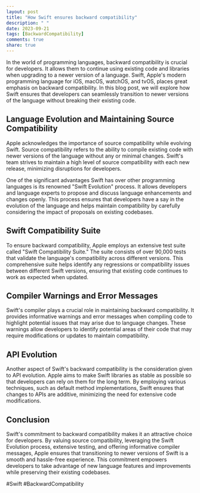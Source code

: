 ```yaml
---
layout: post
title: "How Swift ensures backward compatibility"
description: " "
date: 2023-09-21
tags: [BackwardCompatibility]
comments: true
share: true
---
```


In the world of programming languages, backward compatibility is crucial for developers. It allows them to continue using existing code and libraries when upgrading to a newer version of a language. Swift, Apple's modern programming language for iOS, macOS, watchOS, and tvOS, places great emphasis on backward compatibility. In this blog post, we will explore how Swift ensures that developers can seamlessly transition to newer versions of the language without breaking their existing code.

## Language Evolution and Maintaining Source Compatibility

Apple acknowledges the importance of source compatibility while evolving Swift. Source compatibility refers to the ability to compile existing code with newer versions of the language without any or minimal changes. Swift's team strives to maintain a high level of source compatibility with each new release, minimizing disruptions for developers.

One of the significant advantages Swift has over other programming languages is its renowned "Swift Evolution" process. It allows developers and language experts to propose and discuss language enhancements and changes openly. This process ensures that developers have a say in the evolution of the language and helps maintain compatibility by carefully considering the impact of proposals on existing codebases.

## Swift Compatibility Suite

To ensure backward compatibility, Apple employs an extensive test suite called "Swift Compatibility Suite." The suite consists of over 90,000 tests that validate the language's compatibility across different versions. This comprehensive suite helps identify any regressions or compatibility issues between different Swift versions, ensuring that existing code continues to work as expected when updated.

## Compiler Warnings and Error Messages

Swift's compiler plays a crucial role in maintaining backward compatibility. It provides informative warnings and error messages when compiling code to highlight potential issues that may arise due to language changes. These warnings allow developers to identify potential areas of their code that may require modifications or updates to maintain compatibility.

## API Evolution

Another aspect of Swift's backward compatibility is the consideration given to API evolution. Apple aims to make Swift libraries as stable as possible so that developers can rely on them for the long term. By employing various techniques, such as default method implementations, Swift ensures that changes to APIs are additive, minimizing the need for extensive code modifications.

## Conclusion

Swift's commitment to backward compatibility makes it an attractive choice for developers. By valuing source compatibility, leveraging the Swift Evolution process, extensive testing, and offering informative compiler messages, Apple ensures that transitioning to newer versions of Swift is a smooth and hassle-free experience. This commitment empowers developers to take advantage of new language features and improvements while preserving their existing codebases.

#Swift #BackwardCompatibility